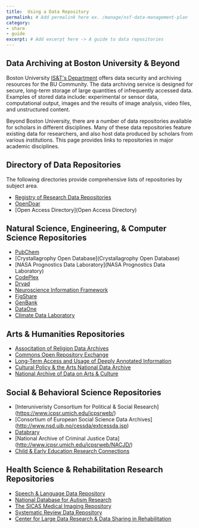 ```yaml
---
title:  Using a Data Repository
permalink: # Add permalink here ex. /manage/nsf-data-management-plan
category: 
- share
- guide
excerpt: # Add excerpt here -> A guide to data repositories 
---
```


## Data Archiving at Boston University & Beyond

Boston University [IS&T's Department](http://www.bu.edu/datamanagement/resources/ist-services/) offers data security and archiving resources for the BU Community. The data archiving service is designed for secure, long-term storage of large quantities of infrequently accessed data. Examples of stored data include: experimental or sensor data, computational output, images and the results of image analysis, video files, and unstructured content.

Beyond Boston University, there are a number of data repositories available for scholars in different disciplines. Many of these data repositories feature existing data for researchers, and also host data produced by scholars from various institutions. This page provides links to repositories in major academic disciplines.

## Directory of Data Repositories

The following directories provide comprehensive lists of repositories by subject area.

* [Registry of Research Data Repositories](http://www.re3data.org/)
* [OpenDoar](http://opendoar.org/)
* [Open Access Directory](Open Access Directory)

## Natural Science, Engineering, & Computer Science Repositories

* [PubChem](http://pubchem.ncbi.nlm.nih.gov/)
* [Crystallagrophy Open Database](Crystallagrophy Open Database)
* [NASA Prognostics Data Laboratory](NASA Prognostics Data Laboratory)
* [CodePlex](CodePlex)
* [Dryad](http://datadryad.org/) 
* [Neuroscience Information Framework](http://www.neuinfo.org/)
* [FigShare](https://figshare.com/)
* [GenBank](http://www.ncbi.nlm.nih.gov/genbank/)
* [DataOne](https://www.dataone.org/)
* [Climate Data Laboratory](https://www.dataone.org/)

## Arts & Humanities Repositories

* [Associtation of Religion Data Archives](http://www.thearda.com/)
* [Commons Open Repository Exchange](https://commons.mla.org/core/)
* [Long-Term Access and Usage of Deeply Annotated Information](http://www.laudatio-repository.org/repository/)
* [Cultural Policy & the Arts National Data Archive](http://www.cpanda.org/cpanda/)
* [National Archive of Data on Arts & Culture](http://www.icpsr.umich.edu/icpsrweb/NADAC/)

## Social & Behavioral Science Repositories

* [Interuniveristy Consortium for Political & Social Research] (https://www.icpsr.umich.edu/icpsrweb/)
* [Consortium of European Social Science Data Archives] (http://www.nsd.uib.no/cessda/extcessda.jsp)
* [Databrary](https://nyu.databrary.org/)
* [National Archive of Criminal Justice Data] (http://www.icpsr.umich.edu/icpsrweb/NACJD/)
* [Child & Early Education Research Connections](http://www.researchconnections.org/childcare/download)

##  Health Science & Rehabilitation Research Repositories

* [Speech & Language Data Repository](http://sldr.org/)
* [National Database for Autism Research](https://ndar.nih.gov/)
* [The SICAS Medical Imaging Repository](https://www.smir.ch/)
* [Systematic Review Data Repository](http://srdr.ahrq.gov/)
* [Center for Large Data Research & Data Sharing in Rehabilitation](https://rehabsciences.utmb.edu/cldr/)


